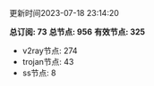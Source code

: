 更新时间2023-07-18 23:14:20

**总订阅: 73**
**总节点: 956**
**有效节点: 325**
- v2ray节点: 274
- trojan节点: 43
- ss节点: 8
